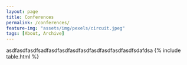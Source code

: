 ```yaml
---
layout: page
title: Conferences
permalink: /conferences/
feature-img: "assets/img/pexels/circuit.jpeg"
tags: [About, Archive]
---
```

asdfasdfasdfsadfasdfasdfasdfasdfasdfasdfasdfasdfsdafdsa
{% include table.html %}

